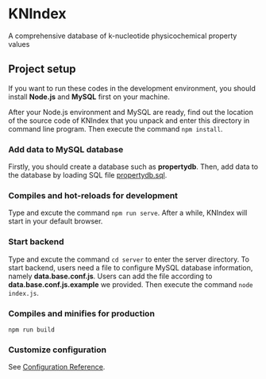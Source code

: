 # KNIndex
A comprehensive database of k-nucleotide physicochemical property values

## Project setup
If you want to run these codes in the development environment, you should install **Node.js** and **MySQL** first on your machine.

After your Node.js environment and MySQL are ready, find out the location of the source code of KNIndex that you unpack and enter this directory in command line program. Then execute the command `npm install`.

### Add data to MySQL database
Firstly, you should create a database such as **propertydb**. Then, add data to the database by loading SQL file [propertydb.sql](https://github.com/wyzhang0401/KNIndex/blob/master/properties/propertydb.sql).

### Compiles and hot-reloads for development
Type and excute the command `npm run serve`. After a while, KNIndex will start in your default browser.

### Start backend
Type and excute the command `cd server` to enter the server directory. To start backend, users need a file to configure MySQL database information, namely **data.base.conf.js**. Users can add the file according to **data.base.conf.js.example** we provided. Then execute the command `node index.js`. 

### Compiles and minifies for production
```
npm run build
```
### Customize configuration
See [Configuration Reference](https://cli.vuejs.org/config/).
